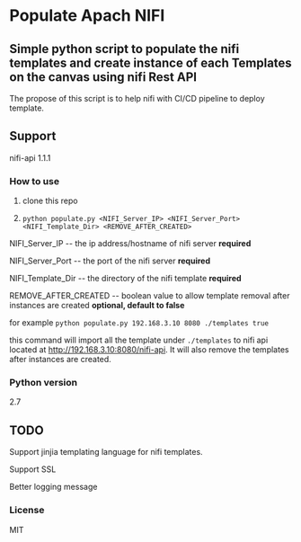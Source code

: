 # Populate Apach NIFI

## Simple python script to populate the nifi templates and create instance of each Templates on the canvas using nifi Rest API

The propose of this script is to help nifi with CI/CD pipeline to deploy template.

## Support

nifi-api 1.1.1

### How to use

1. clone this repo

2. `python populate.py <NIFI_Server_IP> <NIFI_Server_Port> <NIFI_Template_Dir> <REMOVE_AFTER_CREATED>`

NIFI_Server_IP -- the ip address/hostname of nifi server **required**

NIFI_Server_Port -- the port of the nifi server **required**

NIFI_Template_Dir -- the directory of the nifi template **required**

REMOVE_AFTER_CREATED -- boolean value to allow template removal after instances are created **optional, default to false**

for example `python populate.py 192.168.3.10 8080 ./templates true`

this command will import all the template under `./templates` to nifi api located at http://192.168.3.10:8080/nifi-api. It will also remove the templates after instances are created.

### Python version

2.7

## TODO

Support jinjia templating language for nifi templates.

Support SSL

Better logging message

### License

MIT